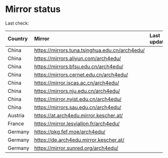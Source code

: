<script src="./time.js"></script>
# Mirror status
Last check: <script type="text/javascript">localize(1731856907.752663);</script>

|Country|Mirror|Last update|
|:------|:-----|:----------|
|China|https://mirrors.tuna.tsinghua.edu.cn/arch4edu/|<script type="text/javascript">localize(1731782488);</script>|
|China|https://mirrors.aliyun.com/arch4edu/|<script type="text/javascript">localize(1731782488);</script>|
|China|https://mirrors.bfsu.edu.cn/arch4edu/|<script type="text/javascript">localize(1731782488);</script>|
|China|https://mirrors.cernet.edu.cn/arch4edu/|<script type="text/javascript">localize(1731782488);</script>|
|China|https://mirror.iscas.ac.cn/arch4edu/|<script type="text/javascript">localize(1731782488);</script>|
|China|https://mirrors.nju.edu.cn/arch4edu/|<script type="text/javascript">localize(1731739392);</script>|
|China|https://mirror.nyist.edu.cn/arch4edu/|<script type="text/javascript">localize(1731782488);</script>|
|China|https://mirrors.sau.edu.cn/arch4edu/|<script type="text/javascript">localize(1729319991);</script>|
|Austria|https://at.arch4edu.mirror.kescher.at/|<script type="text/javascript">localize(1731782488);</script>|
|France|https://mirror.lesviallon.fr/arch4edu/|<script type="text/javascript">localize(1731782488);</script>|
|Germany|https://pkg.fef.moe/arch4edu/|<script type="text/javascript">localize(1731782488);</script>|
|Germany|https://de.arch4edu.mirror.kescher.at/|<script type="text/javascript">localize(1731782488);</script>|
|Germany|https://mirror.sunred.org/arch4edu/|<script type="text/javascript">localize(1731782488);</script>|

<script src="./tablefilter/tablefilter.js"></script>
<script src="./table.js"></script>